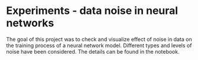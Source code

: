 # Experiments - data noise in neural networks
The goal of this project was to check and visualize effect of noise in data on the
training process of a neural network model. Different types and levels of
noise have been considered. The details can be found in the notebook.
